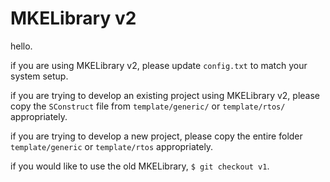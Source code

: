 # MKELibrary v2

hello. 

if you are using MKELibrary v2, please update `config.txt` to match your system setup.

if you are trying to develop an existing project using MKELibrary v2, please copy the `SConstruct` file from `template/generic/` or `template/rtos/` appropriately.

if you are trying to develop a new project, please copy the entire folder `template/generic` or `template/rtos` appropriately.

if you would like to use the old MKELibrary, `$ git checkout v1`.
